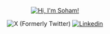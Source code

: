<p align="center">
<a href="https://github.com/souhhmm"><img src="https://readme-typing-svg.demolab.com?font=Fira+Code&pause=1000&color=2E83F7&center=true&vCenter=true&width=435&lines=Hey%2C+I'm+Soham!;CS+Sophomore;ML+Enthusiast;AvGeek;That's+it+lol;Are+you+still+reading+this%3F;Still%3F;Nice" alt="Hi, I'm Soham!"/></a>
</p>

<p align="center">
    <img alt="X (Formerly Twitter)" src="https://img.shields.io/twitter/follow/souhhmm">
    <a href="https://www.linkedin.com/in/sohamkalburgi/"><img alt="Linkedin" src="https://img.shields.io/badge/Linkedin-0A66C2?logo=Linkedin&logoColor=white"></a>
</p>
